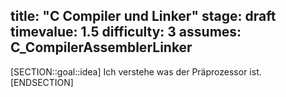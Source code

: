 title: "C Compiler und Linker"
stage: draft
timevalue: 1.5
difficulty: 3
assumes: C_CompilerAssemblerLinker
---
[SECTION::goal::idea]
Ich verstehe was der Präprozessor ist.
[ENDSECTION]